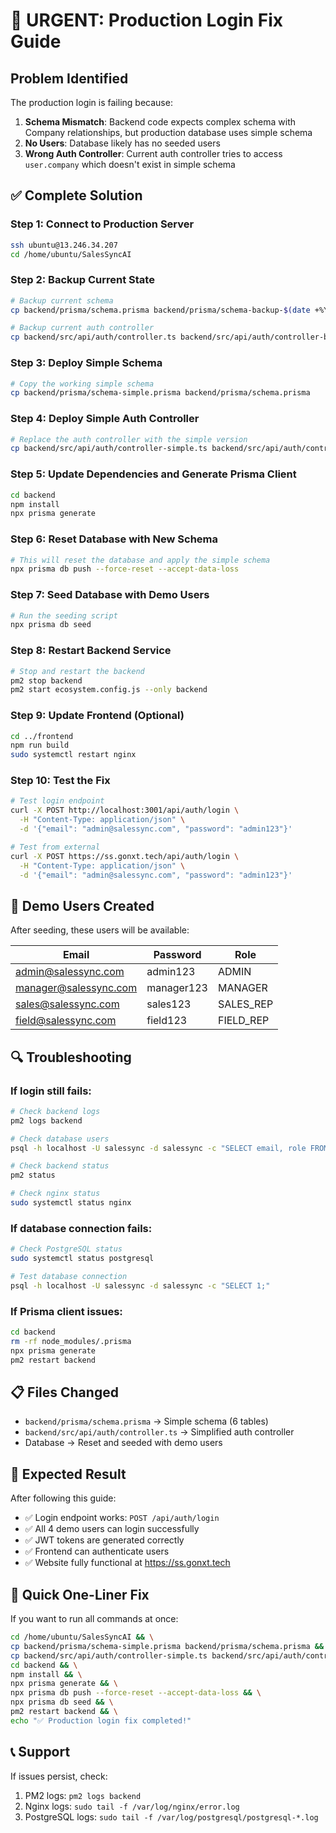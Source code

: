 # 🚨 URGENT: Production Login Fix Guide

## Problem Identified
The production login is failing because:
1. **Schema Mismatch**: Backend code expects complex schema with Company relationships, but production database uses simple schema
2. **No Users**: Database likely has no seeded users
3. **Wrong Auth Controller**: Current auth controller tries to access `user.company` which doesn't exist in simple schema

## ✅ Complete Solution

### Step 1: Connect to Production Server
```bash
ssh ubuntu@13.246.34.207
cd /home/ubuntu/SalesSyncAI
```

### Step 2: Backup Current State
```bash
# Backup current schema
cp backend/prisma/schema.prisma backend/prisma/schema-backup-$(date +%Y%m%d-%H%M%S).prisma

# Backup current auth controller
cp backend/src/api/auth/controller.ts backend/src/api/auth/controller-backup.ts
```

### Step 3: Deploy Simple Schema
```bash
# Copy the working simple schema
cp backend/prisma/schema-simple.prisma backend/prisma/schema.prisma
```

### Step 4: Deploy Simple Auth Controller
```bash
# Replace the auth controller with the simple version
cp backend/src/api/auth/controller-simple.ts backend/src/api/auth/controller.ts
```

### Step 5: Update Dependencies and Generate Prisma Client
```bash
cd backend
npm install
npx prisma generate
```

### Step 6: Reset Database with New Schema
```bash
# This will reset the database and apply the simple schema
npx prisma db push --force-reset --accept-data-loss
```

### Step 7: Seed Database with Demo Users
```bash
# Run the seeding script
npx prisma db seed
```

### Step 8: Restart Backend Service
```bash
# Stop and restart the backend
pm2 stop backend
pm2 start ecosystem.config.js --only backend
```

### Step 9: Update Frontend (Optional)
```bash
cd ../frontend
npm run build
sudo systemctl restart nginx
```

### Step 10: Test the Fix
```bash
# Test login endpoint
curl -X POST http://localhost:3001/api/auth/login \
  -H "Content-Type: application/json" \
  -d '{"email": "admin@salessync.com", "password": "admin123"}'

# Test from external
curl -X POST https://ss.gonxt.tech/api/auth/login \
  -H "Content-Type: application/json" \
  -d '{"email": "admin@salessync.com", "password": "admin123"}'
```

## 🔑 Demo Users Created
After seeding, these users will be available:

| Email | Password | Role |
|-------|----------|------|
| admin@salessync.com | admin123 | ADMIN |
| manager@salessync.com | manager123 | MANAGER |
| sales@salessync.com | sales123 | SALES_REP |
| field@salessync.com | field123 | FIELD_REP |

## 🔍 Troubleshooting

### If login still fails:
```bash
# Check backend logs
pm2 logs backend

# Check database users
psql -h localhost -U salessync -d salessync -c "SELECT email, role FROM users;"

# Check backend status
pm2 status

# Check nginx status
sudo systemctl status nginx
```

### If database connection fails:
```bash
# Check PostgreSQL status
sudo systemctl status postgresql

# Test database connection
psql -h localhost -U salessync -d salessync -c "SELECT 1;"
```

### If Prisma client issues:
```bash
cd backend
rm -rf node_modules/.prisma
npx prisma generate
pm2 restart backend
```

## 📋 Files Changed
- `backend/prisma/schema.prisma` → Simple schema (6 tables)
- `backend/src/api/auth/controller.ts` → Simplified auth controller
- Database → Reset and seeded with demo users

## 🎯 Expected Result
After following this guide:
- ✅ Login endpoint works: `POST /api/auth/login`
- ✅ All 4 demo users can login successfully
- ✅ JWT tokens are generated correctly
- ✅ Frontend can authenticate users
- ✅ Website fully functional at https://ss.gonxt.tech

## 🚀 Quick One-Liner Fix
If you want to run all commands at once:
```bash
cd /home/ubuntu/SalesSyncAI && \
cp backend/prisma/schema-simple.prisma backend/prisma/schema.prisma && \
cp backend/src/api/auth/controller-simple.ts backend/src/api/auth/controller.ts && \
cd backend && \
npm install && \
npx prisma generate && \
npx prisma db push --force-reset --accept-data-loss && \
npx prisma db seed && \
pm2 restart backend && \
echo "✅ Production login fix completed!"
```

## 📞 Support
If issues persist, check:
1. PM2 logs: `pm2 logs backend`
2. Nginx logs: `sudo tail -f /var/log/nginx/error.log`
3. PostgreSQL logs: `sudo tail -f /var/log/postgresql/postgresql-*.log`